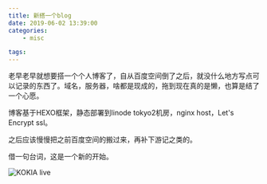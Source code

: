 ```yaml
---
title: 新搭一个blog
date: 2019-06-02 13:39:00
categories:
	- misc

tags:
---
```


老早老早就想要搭一个个人博客了，自从百度空间倒了之后，就没什么地方写点可以记录的东西了。域名，服务器，啥都是现成的，拖到现在真的是懒，也算是结了一个心愿。

<!--more-->

博客基于HEXO框架，静态部署到linode tokyo2机房，nginx host，Let's Encrypt ssl。

之后应该慢慢把之前百度空间的搬过来，再补下游记之类的。

借一句台词，这是一个新的开始。

![KOKIA live](/images/misc/kokia.jpg)

